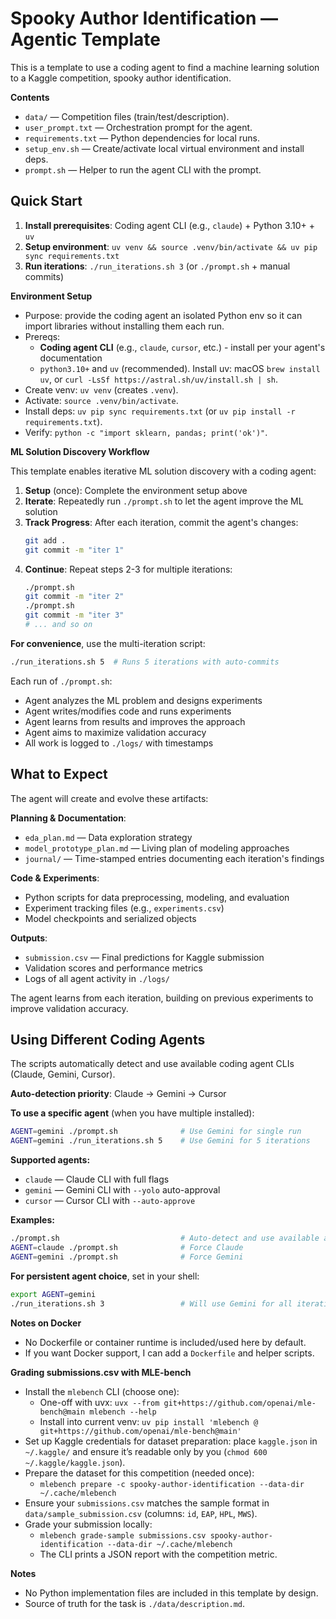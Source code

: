 # Spooky Author Identification — Agentic Template

This is a template to use a coding agent to find a machine learning solution to a Kaggle competition, spooky author identification.

**Contents**
- `data/` — Competition files (train/test/description).
- `user_prompt.txt` — Orchestration prompt for the agent.
- `requirements.txt` — Python dependencies for local runs.
- `setup_env.sh` — Create/activate local virtual environment and install deps.
- `prompt.sh` — Helper to run the agent CLI with the prompt.

## Quick Start

1. **Install prerequisites**: Coding agent CLI (e.g., `claude`) + Python 3.10+ + `uv`
2. **Setup environment**: `uv venv && source .venv/bin/activate && uv pip sync requirements.txt`
3. **Run iterations**: `./run_iterations.sh 3` (or `./prompt.sh` + manual commits)

**Environment Setup**
- Purpose: provide the coding agent an isolated Python env so it can import libraries without installing them each run.
- Prereqs: 
  - **Coding agent CLI** (e.g., `claude`, `cursor`, etc.) - install per your agent's documentation
  - `python3.10+` and `uv` (recommended). Install uv: macOS `brew install uv`, or `curl -LsSf https://astral.sh/uv/install.sh | sh`.
- Create venv: `uv venv` (creates `.venv`).
- Activate: `source .venv/bin/activate`.
- Install deps: `uv pip sync requirements.txt` (or `uv pip install -r requirements.txt`).
- Verify: `python -c "import sklearn, pandas; print('ok')"`.

**ML Solution Discovery Workflow**

This template enables iterative ML solution discovery with a coding agent:

1. **Setup** (once): Complete the environment setup above
2. **Iterate**: Repeatedly run `./prompt.sh` to let the agent improve the ML solution
3. **Track Progress**: After each iteration, commit the agent's changes:
   ```bash
   git add .
   git commit -m "iter 1"
   ```
4. **Continue**: Repeat steps 2-3 for multiple iterations:
   ```bash
   ./prompt.sh
   git commit -m "iter 2"
   ./prompt.sh  
   git commit -m "iter 3"
   # ... and so on
   ```

**For convenience**, use the multi-iteration script:
```bash
./run_iterations.sh 5  # Runs 5 iterations with auto-commits
```

Each run of `./prompt.sh`:
- Agent analyzes the ML problem and designs experiments
- Agent writes/modifies code and runs experiments  
- Agent learns from results and improves the approach
- Agent aims to maximize validation accuracy
- All work is logged to `./logs/` with timestamps

## What to Expect

The agent will create and evolve these artifacts:

**Planning & Documentation**:
- `eda_plan.md` — Data exploration strategy
- `model_prototype_plan.md` — Living plan of modeling approaches
- `journal/` — Time-stamped entries documenting each iteration's findings

**Code & Experiments**:
- Python scripts for data preprocessing, modeling, and evaluation
- Experiment tracking files (e.g., `experiments.csv`)
- Model checkpoints and serialized objects

**Outputs**:
- `submission.csv` — Final predictions for Kaggle submission
- Validation scores and performance metrics
- Logs of all agent activity in `./logs/`

The agent learns from each iteration, building on previous experiments to improve validation accuracy.

## Using Different Coding Agents

The scripts automatically detect and use available coding agent CLIs (Claude, Gemini, Cursor).

**Auto-detection priority**: Claude → Gemini → Cursor

**To use a specific agent** (when you have multiple installed):
```bash
AGENT=gemini ./prompt.sh              # Use Gemini for single run
AGENT=gemini ./run_iterations.sh 5    # Use Gemini for 5 iterations
```

**Supported agents:**
- `claude` — Claude CLI with full flags
- `gemini` — Gemini CLI with `--yolo` auto-approval  
- `cursor` — Cursor CLI with `--auto-approve`

**Examples:**
```bash
./prompt.sh                           # Auto-detect and use available agent
AGENT=claude ./prompt.sh              # Force Claude
AGENT=gemini ./prompt.sh              # Force Gemini
```

**For persistent agent choice**, set in your shell:
```bash
export AGENT=gemini
./run_iterations.sh 3                 # Will use Gemini for all iterations
```

**Notes on Docker**
- No Dockerfile or container runtime is included/used here by default.
- If you want Docker support, I can add a `Dockerfile` and helper scripts.

**Grading submissions.csv with MLE-bench**
- Install the `mlebench` CLI (choose one):
  - One-off with uvx: `uvx --from git+https://github.com/openai/mle-bench@main mlebench --help`
  - Install into current venv: `uv pip install 'mlebench @ git+https://github.com/openai/mle-bench@main'`
- Set up Kaggle credentials for dataset preparation: place `kaggle.json` in `~/.kaggle/` and ensure it’s readable only by you (`chmod 600 ~/.kaggle/kaggle.json`).
- Prepare the dataset for this competition (needed once):
  - `mlebench prepare -c spooky-author-identification --data-dir ~/.cache/mlebench`
- Ensure your `submissions.csv` matches the sample format in `data/sample_submission.csv` (columns: `id`, `EAP`, `HPL`, `MWS`).
- Grade your submission locally:
  - `mlebench grade-sample submissions.csv spooky-author-identification --data-dir ~/.cache/mlebench`
  - The CLI prints a JSON report with the competition metric.

**Notes**
- No Python implementation files are included in this template by design.
- Source of truth for the task is `./data/description.md`.
